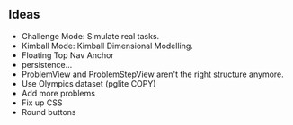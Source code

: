 ## Ideas

- Challenge Mode: Simulate real tasks.
- Kimball Mode: Kimball Dimensional Modelling.
- Floating Top Nav Anchor
- persistence...
- ProblemView and ProblemStepView aren't the right structure anymore.
- Use Olympics dataset (pglite COPY)
- Add more problems
- Fix up CSS
- Round buttons
